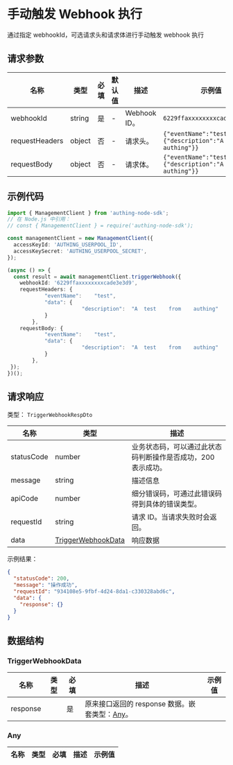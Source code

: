 # 手动触发 Webhook 执行

<!--
  警告⚠️：
  不要直接修改该文档，
  https://github.com/Authing/authing-docs-factory
  使用该项目进行生成
-->

<LastUpdated />

通过指定 webhookId，可选请求头和请求体进行手动触发 webhook 执行

## 请求参数

| 名称 | 类型 | 必填 | 默认值 | 描述 | 示例值 |
| ---- | ---- | ---- | ---- | ---- | ---- |
| webhookId | string | 是 | - | Webhook ID。   | `6229ffaxxxxxxxxcade3e3d9` |
| requestHeaders | object | 否 | - | 请求头。   | `{"eventName":"test","data":{"description":"A test from authing"}}` |
| requestBody | object | 否 | - | 请求体。   | `{"eventName":"test","data":{"description":"A test from authing"}}` |


## 示例代码

```ts
import { ManagementClient } from 'authing-node-sdk';
// 在 Node.js 中引用：
// const { ManagementClient } = require('authing-node-sdk');

const managementClient = new ManagementClient({
  accessKeyId: 'AUTHING_USERPOOL_ID',
  accessKeySecret: 'AUTHING_USERPOOL_SECRET',
});

(async () => {
  const result = await managementClient.triggerWebhook({
    webhookId: '6229ffaxxxxxxxxcade3e3d9',
    requestHeaders: {
			"eventName":	"test",
			"data":	{
						"description":	"A	test	from	authing"
			}
		},
    requestBody: {
			"eventName":	"test",
			"data":	{
						"description":	"A	test	from	authing"
			}
		},
 });
})();
```



## 请求响应

类型： `TriggerWebhookRespDto`

| 名称 | 类型 | 描述 |
| ---- | ---- | ---- |
| statusCode | number | 业务状态码，可以通过此状态码判断操作是否成功，200 表示成功。 |
| message | string | 描述信息 |
| apiCode | number | 细分错误码，可通过此错误码得到具体的错误类型。 |
| requestId | string | 请求 ID。当请求失败时会返回。 |
| data | <a href="#TriggerWebhookData">TriggerWebhookData</a> | 响应数据 |



示例结果：

```json
{
  "statusCode": 200,
  "message": "操作成功",
  "requestId": "934108e5-9fbf-4d24-8da1-c330328abd6c",
  "data": {
    "response": {}
  }
}
```

## 数据结构


### <a id="TriggerWebhookData"></a> TriggerWebhookData

| 名称 | 类型 | 必填 | 描述 | 示例值 |
| ---- |  ---- | ---- | ---- | ---- |
| response |  | 是 | 原来接口返回的 response 数据。嵌套类型：<a href="#Any">Any</a>。  |  |


### <a id="Any"></a> Any

| 名称 | 类型 | 必填 | 描述 | 示例值 |
| ---- |  ---- | ---- | ---- | ---- |


